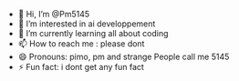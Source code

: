 - 👋 Hi, I’m @Pm5145
- 👀 I’m interested in ai developpement
- 🌱 I’m currently learning all about coding
- 📫 How to reach me : please dont
- 😄 Pronouns: pimo, pm and strange People call me 5145
- ⚡ Fun fact: i dont get any fun fact

<!---
Pm5145/Pm5145 is a ✨ special ✨ repository because its `README.md` (this file) appears on your GitHub profile.
You can click the Preview link to take a look at your changes.
--->

